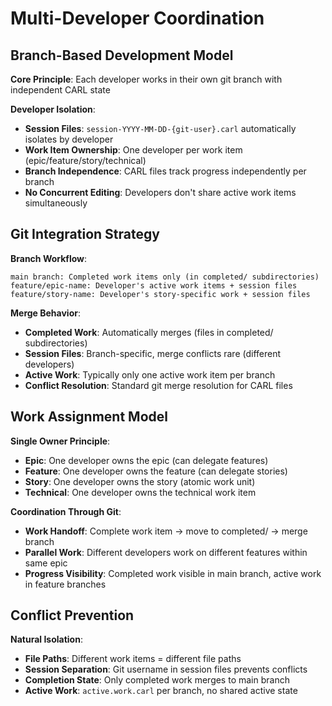 # Multi-Developer Coordination

## Branch-Based Development Model
**Core Principle**: Each developer works in their own git branch with independent CARL state

**Developer Isolation**:
- **Session Files**: `session-YYYY-MM-DD-{git-user}.carl` automatically isolates by developer
- **Work Item Ownership**: One developer per work item (epic/feature/story/technical)
- **Branch Independence**: CARL files track progress independently per branch
- **No Concurrent Editing**: Developers don't share active work items simultaneously

## Git Integration Strategy
**Branch Workflow**:
```
main branch: Completed work items only (in completed/ subdirectories)
feature/epic-name: Developer's active work items + session files
feature/story-name: Developer's story-specific work + session files
```

**Merge Behavior**:
- **Completed Work**: Automatically merges (files in completed/ subdirectories)
- **Session Files**: Branch-specific, merge conflicts rare (different developers)
- **Active Work**: Typically only one active work item per branch
- **Conflict Resolution**: Standard git merge resolution for CARL files

## Work Assignment Model
**Single Owner Principle**:
- **Epic**: One developer owns the epic (can delegate features)
- **Feature**: One developer owns the feature (can delegate stories)
- **Story**: One developer owns the story (atomic work unit)
- **Technical**: One developer owns the technical work item

**Coordination Through Git**:
- **Work Handoff**: Complete work item → move to completed/ → merge branch
- **Parallel Work**: Different developers work on different features within same epic
- **Progress Visibility**: Completed work visible in main branch, active work in feature branches

## Conflict Prevention
**Natural Isolation**:
- **File Paths**: Different work items = different file paths
- **Session Separation**: Git username in session files prevents conflicts
- **Completion State**: Only completed work merges to main branch
- **Active Work**: `active.work.carl` per branch, no shared active state